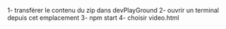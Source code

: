 1- transférer le contenu du zip dans devPlayGround
2- ouvrir un terminal depuis cet emplacement
3- npm start
4- choisir video.html
